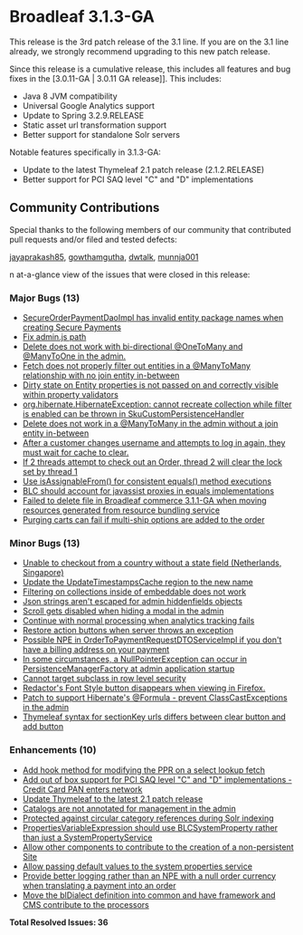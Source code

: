 # Broadleaf 3.1.3-GA

This release is the 3rd patch release of the 3.1 line. If you are on the 3.1 line already, we strongly recommend upgrading to this new patch release.

Since this release is a cumulative release, this includes all features and bug fixes in the [3.0.11-GA | 3.0.11 GA release]]. This includes:

- Java 8 JVM compatibility
- Universal Google Analytics support
- Update to Spring 3.2.9.RELEASE
- Static asset url transformation support
- Better support for standalone Solr servers

Notable features specifically in 3.1.3-GA:

- Update to the latest Thymeleaf 2.1 patch release (2.1.2.RELEASE)
- Better support for PCI SAQ level "C" and "D" implementations

## Community Contributions

Special thanks to the following members of our community that contributed pull requests and/or filed and tested defects:

[jayaprakash85](https://github.com/jayaprakash85), [gowthamgutha](https://github.com/gowthamgutha), [dwtalk](https://github.com/dwtalk), [munnja001](https://github.com/munnja001)

n at-a-glance view of the issues that were closed in this release:
### Major Bugs (13)
- [SecureOrderPaymentDaoImpl has invalid entity package names when creating Secure Payments](https://github.com/BroadleafCommerce/BroadleafCommerce/issues/944)
- [Fix admin.js path](https://github.com/BroadleafCommerce/BroadleafCommerce/issues/942)
- [Delete does not work with bi-directional @OneToMany and @ManyToOne in the admin.](https://github.com/BroadleafCommerce/BroadleafCommerce/issues/940)
- [Fetch does not properly filter out entities in a @ManyToMany relationship with no join entity in-between](https://github.com/BroadleafCommerce/BroadleafCommerce/issues/923)
- [Dirty state on Entity properties is not passed on and correctly visible within property validators](https://github.com/BroadleafCommerce/BroadleafCommerce/issues/920)
- [org.hibernate.HibernateException: cannot recreate collection while filter is enabled can be  thrown in SkuCustomPersistenceHandler](https://github.com/BroadleafCommerce/BroadleafCommerce/issues/917)
- [Delete does not work in a @ManyToMany in the admin without a join entity in-between](https://github.com/BroadleafCommerce/BroadleafCommerce/issues/913)
- [After a customer changes username and attempts to log in again, they must wait for cache to clear.](https://github.com/BroadleafCommerce/BroadleafCommerce/issues/910)
- [If 2 threads attempt to check out an Order, thread 2 will clear the lock set by thread 1](https://github.com/BroadleafCommerce/BroadleafCommerce/issues/909)
- [Use isAssignableFrom() for consistent equals() method executions](https://github.com/BroadleafCommerce/BroadleafCommerce/issues/902)
- [BLC should account for javassist proxies in equals implementations](https://github.com/BroadleafCommerce/BroadleafCommerce/issues/895)
- [Failed to delete file in Broadleaf commerce 3.1.1-GA when moving resources generated from resource bundling service](https://github.com/BroadleafCommerce/BroadleafCommerce/issues/804)
- [Purging carts can fail if multi-ship options are added to the order](https://github.com/BroadleafCommerce/BroadleafCommerce/issues/744)

### Minor Bugs (13)
- [Unable to checkout from a country without a state field (Netherlands, Singapore)](https://github.com/BroadleafCommerce/BroadleafCommerce/issues/933)
- [Update the UpdateTimestampsCache region to the new name](https://github.com/BroadleafCommerce/BroadleafCommerce/issues/932)
- [Filtering on collections inside of embeddable does not work](https://github.com/BroadleafCommerce/BroadleafCommerce/issues/926)
- [Json strings aren't escaped for admin hiddenfields objects](https://github.com/BroadleafCommerce/BroadleafCommerce/issues/921)
- [Scroll gets disabled when hiding a modal in the admin](https://github.com/BroadleafCommerce/BroadleafCommerce/issues/890)
- [Continue with normal processing when analytics tracking fails](https://github.com/BroadleafCommerce/BroadleafCommerce/issues/889)
- [Restore action buttons when server throws an exception](https://github.com/BroadleafCommerce/BroadleafCommerce/issues/888)
- [Possible NPE in OrderToPaymentRequestDTOServiceImpl if you don't have a billing address on your payment](https://github.com/BroadleafCommerce/BroadleafCommerce/issues/887)
- [In some circumstances, a NullPointerException can occur in PersistenceManagerFactory at admin application startup](https://github.com/BroadleafCommerce/BroadleafCommerce/issues/883)
- [Cannot target subclass in row level security](https://github.com/BroadleafCommerce/BroadleafCommerce/issues/881)
- [Redactor's Font Style button disappears when viewing in Firefox.](https://github.com/BroadleafCommerce/BroadleafCommerce/issues/878)
- [Patch to support Hibernate's @Formula - prevent ClassCastExceptions in the admin](https://github.com/BroadleafCommerce/BroadleafCommerce/issues/898)
- [Thymeleaf syntax for sectionKey urls differs between clear button and add button](https://github.com/BroadleafCommerce/BroadleafCommerce/issues/891)

### Enhancements (10)
- [Add hook method for modifying the PPR on a select lookup fetch](https://github.com/BroadleafCommerce/BroadleafCommerce/issues/958)
- [Add out of box support for PCI SAQ level "C" and "D" implementations - Credit Card PAN enters network](https://github.com/BroadleafCommerce/BroadleafCommerce/issues/952)
- [Update Thymeleaf to the latest 2.1 patch release](https://github.com/BroadleafCommerce/BroadleafCommerce/issues/929)
- [Catalogs are not annotated for management in the admin](https://github.com/BroadleafCommerce/BroadleafCommerce/issues/927)
- [Protected against circular category references during Solr indexing](https://github.com/BroadleafCommerce/BroadleafCommerce/issues/916)
- [PropertiesVariableExpression should use BLCSystemProperty rather than just a SystemPropertyService](https://github.com/BroadleafCommerce/BroadleafCommerce/issues/899)
- [Allow other components to contribute to the creation of a non-persistent Site](https://github.com/BroadleafCommerce/BroadleafCommerce/issues/897)
- [Allow passing default values to the system properties service](https://github.com/BroadleafCommerce/BroadleafCommerce/issues/882)
- [Provide better logging rather than an NPE with a null order currency when translating a payment into an order](https://github.com/BroadleafCommerce/BroadleafCommerce/issues/872)
- [Move the blDialect definition into common and have framework and CMS contribute to the processors](https://github.com/BroadleafCommerce/BroadleafCommerce/issues/541)


**Total Resolved Issues: 36**
